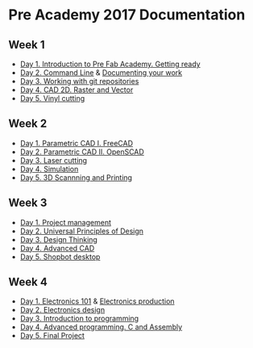 # Pre Academy 2017 Documentation

## Week 1
* [Day 1. Introduction to Pre Fab Academy. Getting ready](w1/intro.md)
* [Day 2. Command Line](w1/commandline.md) & [Documenting your work](w1/doc.md)
* [Day 3. Working with git repositories](w1/git.md)
* [Day 4. CAD 2D. Raster and Vector](w1/cad2d.md)
* [Day 5. Vinyl cutting](w1/vinyl.md)

## Week 2
* [Day 1. Parametric CAD I. FreeCAD](w2/freecad.md)
* [Day 2. Parametric CAD II. OpenSCAD](w2/openscad.md)
* [Day 3. Laser cutting](w2/laser.md)
* [Day 4. Simulation](w2/simulation.md)
* [Day 5. 3D Scannning and Printing](w2/3dscanprint.md)

## Week 3
* [Day 1. Project management](w3/projectmanagement.md)
* [Day 2. Universal Principles of Design](w3/designprinciples.md)
* [Day 3. Design Thinking](w3/designthinking.md)
* [Day 4. Advanced CAD](w3/advancedcad.md)
* [Day 5. Shopbot desktop](w3/shopbotdesktop.md)

## Week 4
* [Day 1. Electronics 101](w4/electronics101.md) & [Electronics production](w4/production.md)
* [Day 2. Electronics design](w4/circuitdesign.md)
* [Day 3. Introduction to programming](w4/code101.md)
* [Day 4. Advanced programming. C and Assembly](w4/codelikeapro.md)
* [Day 5. Final Project](w4/finalproject.md)
